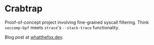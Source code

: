 # Crabtrap

Proof-of-concept project involving fine-grained syscall filtering. Think `seccomp-bpf` meets `strace`'s `--stack-trace` functionality.

Blog post at [whatthefox.dev](https://whatthefox.dev/posts/crabptrap/).
